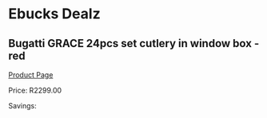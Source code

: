 
# Ebucks Dealz
## Bugatti GRACE 24pcs set cutlery in window box - red
[Product Page](https://www.ebucks.com/web/shop/productSelected.do?prodId=1161821285&catId=714962196)

Price: R2299.00

Savings: 


	